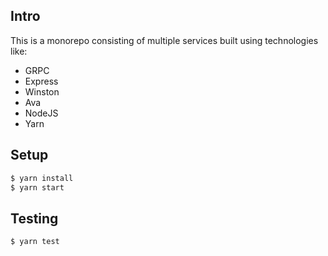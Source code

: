 ## Intro

This is a monorepo consisting of multiple services built using technologies like:

- GRPC
- Express
- Winston
- Ava
- NodeJS
- Yarn

## Setup

```sh
$ yarn install
$ yarn start
```

## Testing

```sh
$ yarn test
```

